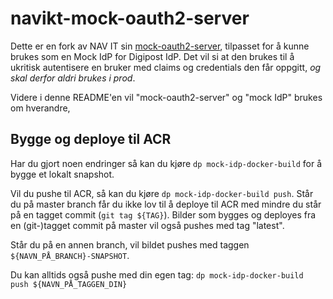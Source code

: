 # navikt-mock-oauth2-server

Dette er en fork av NAV IT sin [mock-oauth2-server](https://github.com/navikt/mock-oauth2-server), tilpasset for å kunne brukes som en Mock IdP for Digipost IdP. Det vil si at den brukes til å ukritisk autentisere en bruker med claims og credentials den får oppgitt, _og skal derfor aldri brukes i prod_. 

Videre i denne README'en vil "mock-oauth2-server" og "mock IdP" brukes om hverandre, 

## Bygge og deploye til ACR

Har du gjort noen endringer så kan du kjøre `dp mock-idp-docker-build` for å bygge et lokalt snapshot.

Vil du pushe til ACR, så kan du kjøre `dp mock-idp-docker-build push`. Står du på master branch får du ikke lov til å deploye til ACR med mindre du står på en tagget commit (`git tag ${TAG}`).
Bilder som bygges og deployes fra en (git-)tagget commit på master vil også pushes med tag "latest".

Står du på en annen branch, vil bildet pushes med taggen `${NAVN_PÅ_BRANCH}-SNAPSHOT`.

Du kan alltids også pushe med din egen tag: `dp mock-idp-docker-build push ${NAVN_PÅ_TAGGEN_DIN}`
